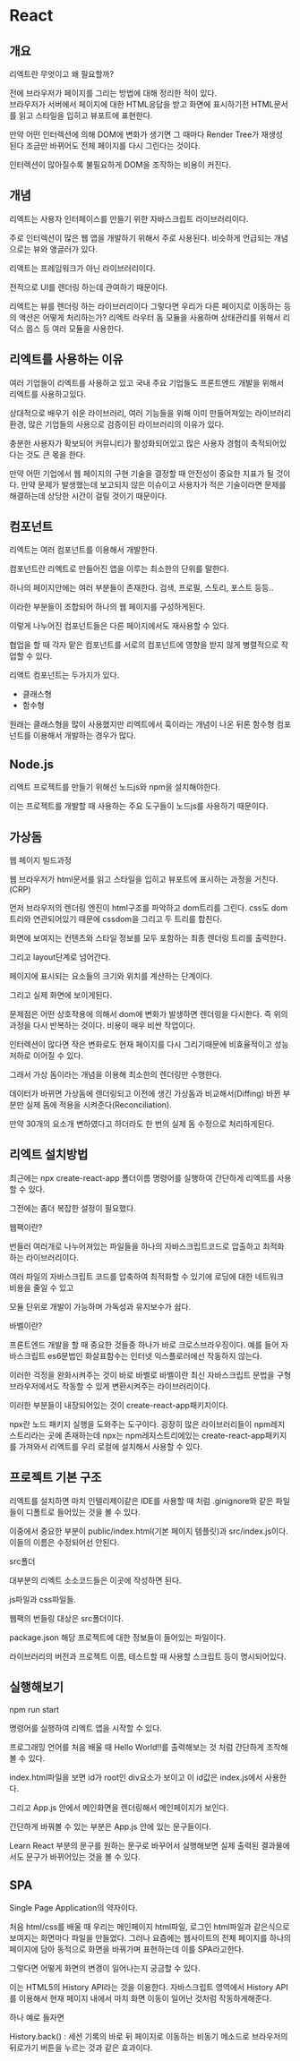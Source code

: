 # React

## 개요

리엑트란 무엇이고 왜 필요할까?

전에 브라우저가 페이지를 그리는 방법에 대해 정리한 적이 있다.  
브라우저가 서버에서 페이지에 대한 HTML응답을 받고 화면에 표시하기전 HTML문서를 읽고 스타일을 입히고 뷰포트에 표현한다.

만약 어떤 인터렉션에 의해 DOM에 변화가 생기면 그 때마다 Render Tree가 재생성 된다 조금만 바뀌어도 전체 페이지를 다시 그린다는 것이다.

인터렉션이 많아질수록 불필요하게 DOM을 조작하는 비용이 커진다.



## 개념

리엑트는 사용자 인터페이스를 만들기 위한 자바스크립트 라이브러리이다.

주로 인터렉션이 많은 웹 앱을 개발하기 위해서 주로 사용된다.
비슷하게 언급되는 개념으로는 뷰와 앵글러가 있다.

리액트는 프레임워크가 아닌 라이브러리이다.

전적으로 UI를 렌더링 하는데 관여하기 때문이다.

리엑트는 뷰를 렌더링 하는 라이브러리이다
그렇다면 우리가 다른 페이지로 이동하는 등의 액션은 어떻게 처리하는가? 리엑트 라우터 돔 모듈을 사용하며 상태관리를 위해서 리덕스 몹스 등 여러 모듈을 사용한다.

## 리엑트를 사용하는 이유

여러 기업들이 리엑트를 사용하고 있고 국내 주요 기업들도 프론트엔드 개발을 위해서 리엑트를 사용하고있다.

상대적으로 배우기 쉬운 라이브러리,
여러 기능들을 위해 이미 만들어져있는 라이브러리 환경,
많은 기업들의 사용으로 검증이된 라이브러리의 이유가 있다.

충분한 사용자가 확보되어 커뮤니티가 활성화되어있고 많은 사용자 경험이 축적되어있다는 것도 큰 몫을 한다.

만약 어떤 기업에서 웹 페이지의 구현 기술을 결정할 때 안전성이 중요한 지표가 될 것이다. 만약 문제가 발생했는데 보고되지 않은 이슈이고 사용자가 적은 기술이라면 문제를 해결하는데 상당한 시간이 걸릴 것이기 때문이다.

## 컴포넌트

리엑트는 여러 컴포넌트를 이용해서 개발한다.

컴포넌트란 리엑트로 만들어진 앱을 이루는 최소한의 단위를 말한다.

하나의 페이지안에는 여러 부분들이 존재한다. 검색, 프로필, 스토리, 포스트 등등..

이라한 부분들이 조합되어 하나의 웹 페이지를 구성하게된다.

이렇게 나누어진 컴포넌트들은 다른 페이지에서도 재사용할 수 있다.

협업을 할 때 각자 맡은 컴포넌트를 서로의 컴포넌트에 영향을 받지 않게 병렬적으로 작업할 수 있다.

리액트 컴포넌트는 두가지가 있다.

* 클래스형
* 함수형

원래는 클래스형을 많이 사용했지만 리엑트에서 훅이라는 개념이 나온 뒤론 함수형 컴포넌트를 이용해서 개발하는 경우가 많다.

## Node.js

리엑트 프로젝트를 만들기 위해선 노드js와 npm을 설치해야한다.

이는 프로젝트를 개발할 때 사용하는 주요 도구들이 노드js를 사용하기 때문이다.

## 가상돔

웹 페이지 빌드과정

웹 브라우저가 html문서를 읽고 스타일을 입히고 뷰포트에 표시하는 과정을 거친다.(CRP)

먼저 브라우저의 렌더링 엔진이 html구조를 파악하고 dom트리를 그린다. css도 dom트리와 연관되어있기 때문에 cssdom을 그리고 두 트리를 합친다.

화면에 보여지는 컨텐츠와 스타일 정보를 모두 포함하는 최종 렌더링 트리를 출력한다.

그리고 layout단계로 넘어간다.

페이지에 표시되는 요소들의 크기와 위치를 계산하는 단계이다.

그리고 실제 화면에 보이게된다.

문제점은 어떤 상호작용에 의해서 dom에 변화가 발생하면 렌더링을 다시한다. 즉 위의 과정을 다시 반복하는 것이다. 비용이 매우 비싼 작업이다.

인터렉션이 많다면 작은 변화로도 현재 페이지를 다시 그리기때문에 비효율적이고 성능저하로 이어질 수 있다.

그래서 가상 돔이라는 개념을 이용해 최소한의 렌더링만 수행한다.

데이터가 바뀌면 가상돔에 렌더링되고 이전에 생긴 가상돔과 비교해서(Diffing) 바뀐 부분만 실제 돔에 적용을 시켜준다(Reconciliation).

만약 30개의 요소개 변하였다고 하더라도 한 번의 실제 돔 수정으로 처리하게된다.

## 리엑트 설치방법

최근에는 npx create-react-app 폴더이름 명령어를 실행하여 간단하게 리엑트를 사용할 수 있다.

그전에는 좀더 복잡한 설정이 필요했다.

웹팩이란?

번들러 여러개로 나누어져있는 파일들을 하나의 자바스크립트코드로 압출하고 최적화하는 라이브러리이다.

여러 파일의 자바스크립트 코드를 압축하여 최적화할 수 있기에 로딩에 대한 네트워크 비용을 줄일 수 있고

모듈 단위로 개발이 가능하며 가독성과 유지보수가 쉽다.

바벨이란?

프론트엔드 개발을 할 때 중요한 것들중 하나가 바로 크로스브라우징이다. 예를 들어 자바스크립트 es6문법인 화살표함수는 인터넷 익스플로러에선 작동하지 않는다.

이러한 걱정을 완화시켜주는 것이 바로 바벨로 바벨이란 최신 자바스크립트 문법을 구형 브라우저에서도 작동할 수 있게 변환시켜주는 라이브러리이다.

이러한 부분들이 내장되어있는 것이 create-react-app패키지이다.

npx란 노드 패키지 실행을 도와주는 도구이다. 굉장히 많은 라이브러리들이 npm레지스트리라는 곳에 존재하는데 npx는 npm레지스트리에있는 create-react-app패키지를 가져와서 리엑트를 우리 로컬에 설치해서 사용할 수 있다. 


## 프로젝트 기본 구조

리엑트를 설치하면 마치 인텔리제이같은 IDE를 사용할 때 처럼 .ginignore와 같은 파일들이 디폴트로 들어있는 것을 볼 수 있다.

이중에서 중요한 부분이 public/index.html(기본 페이지 템플릿)과 src/index.js이다. 이들의 이름은 수정되어선 안된다.

src폴더 

대부분의 리엑트 소소코드들은 이곳에 작성하면 된다.

js파일과 css파일들.

웹팩의 번들링 대상은 src폴더이다. 

package.json 해당 프로젝트에 대한 정보들이 들어있는 파일이다.

라이브러리의 버전과 프로젝트 이름, 테스트할 때 사용할 스크립트 등이 명시되어있다.

## 실행해보기

npm run start

명령어를 실행하여 리엑트 앱을 시작할 수 있다.

프로그래밍 언어를 처음 배울 때 Hello World!!를 출력해보는 것 처럼 간단하게 조작해볼 수 있다.

index.html파일을 보면 id가 root인 div요소가 보이고 이 id값은 index.js에서 사용한다.

그리고 App.js 안에서 메인화면을 렌더링해서 메인페이지가 보인다.

간단하게 바꿔볼 수 있는 부분은 App.js 안에 있는 문구들이다.

Learn React 부분의 문구를 원하는 문구로 바꾸어서 실행해보면 실제 출력된 결과물에서도 문구가 바뀌어있는 것을 볼 수 있다.

## SPA

Single Page Application의 약자이다.

처음 html/css를 배울 때 우리는 메인페이지 html파일, 로그인 html파일과 같은식으로 보여지는 화면마다 파일을 만들었다. 그러나 요즘에는 웹사이트의 전체 페이지를 하나의 페이지에 담아 동적으로 화면을 바꿔가며 표현하는데 이를 SPA라고한다.

그렇다면 어떻게 화면의 변경이 일어나는지 궁금할 수 있다.

이는 HTML5의 History API라는 것을 이용한다.
자바스크립트 영역에서 History API를 이용해서 현재 페이지 내에서 마치 화면 이동이 일어난 것처럼 작동하게해준다.

하나 예로 들자면

History.back() : 세션 기록의 바로 뒤 페이지로 이동하는 비동기 메소드로 브라우저의 뒤로가기 버튼을 누르는 것과 같은 효과이다.


